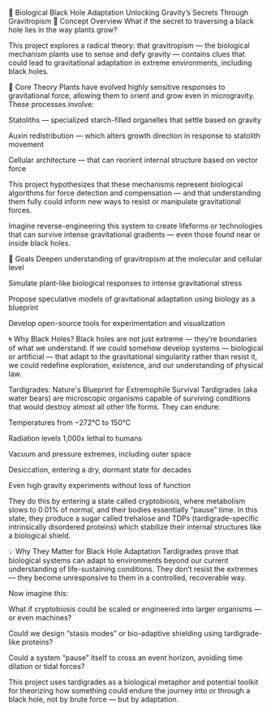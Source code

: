 🌱 Biological Black Hole Adaptation
Unlocking Gravity’s Secrets Through Gravitropism
🚀 Concept Overview
What if the secret to traversing a black hole lies in the way plants grow?

This project explores a radical theory: that gravitropism — the biological mechanism plants use to sense and defy gravity — contains clues that could lead to gravitational adaptation in extreme environments, including black holes.

🧠 Core Theory
Plants have evolved highly sensitive responses to gravitational force, allowing them to orient and grow even in microgravity. These processes involve:

Statoliths — specialized starch-filled organelles that settle based on gravity

Auxin redistribution — which alters growth direction in response to statolith movement

Cellular architecture — that can reorient internal structure based on vector force

This project hypothesizes that these mechanisms represent biological algorithms for force detection and compensation — and that understanding them fully could inform new ways to resist or manipulate gravitational forces.

Imagine reverse-engineering this system to create lifeforms or technologies that can survive intense gravitational gradients — even those found near or inside black holes.

🧪 Goals
Deepen understanding of gravitropism at the molecular and cellular level

Simulate plant-like biological responses to intense gravitational stress

Propose speculative models of gravitational adaptation using biology as a blueprint

Develop open-source tools for experimentation and visualization

🌀 Why Black Holes?
Black holes are not just extreme — they’re boundaries of what we understand.
If we could somehow develop systems — biological or artificial — that adapt to the gravitational singularity rather than resist it, we could redefine exploration, existence, and our understanding of physical law.

Tardigrades: Nature's Blueprint for Extremophile Survival
Tardigrades (aka water bears) are microscopic organisms capable of surviving conditions that would destroy almost all other life forms. They can endure:

Temperatures from −272°C to 150°C

Radiation levels 1,000x lethal to humans

Vacuum and pressure extremes, including outer space

Desiccation, entering a dry, dormant state for decades

Even high gravity experiments without loss of function

They do this by entering a state called cryptobiosis, where metabolism slows to 0.01% of normal, and their bodies essentially “pause” time. In this state, they produce a sugar called trehalose and TDPs (tardigrade-specific intrinsically disordered proteins) which stabilize their internal structures like a biological shield.

💡 Why They Matter for Black Hole Adaptation
Tardigrades prove that biological systems can adapt to environments beyond our current understanding of life-sustaining conditions. They don’t resist the extremes — they become unresponsive to them in a controlled, recoverable way.

Now imagine this:

What if cryptobiosis could be scaled or engineered into larger organisms — or even machines?

Could we design “stasis modes” or bio-adaptive shielding using tardigrade-like proteins?

Could a system “pause” itself to cross an event horizon, avoiding time dilation or tidal forces?

This project uses tardigrades as a biological metaphor and potential toolkit for theorizing how something could endure the journey into or through a black hole, not by brute force — but by adaptation.



